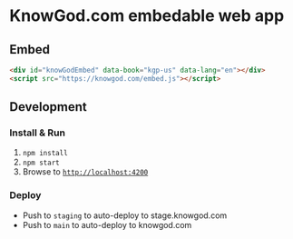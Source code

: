 # KnowGod.com embedable web app

## Embed

```html
<div id="knowGodEmbed" data-book="kgp-us" data-lang="en"></div>
<script src="https://knowgod.com/embed.js"></script>
```

## Development

### Install & Run

1. `npm install`
2. `npm start`
3. Browse to [`http://localhost:4200`](http://localhost:4200)

### Deploy

- Push to `staging` to auto-deploy to stage.knowgod.com
- Push to `main` to auto-deploy to knowgod.com
